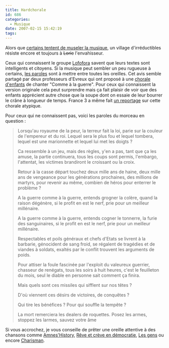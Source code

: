```yaml
---
title: Hardchorale
id: 686
categories:
  - Musique
date: 2007-02-15 15:42:19
tags:
---
```


Alors que [certains tentent de museler la musique](http://standblog.org/blog/post/2007/01/28/Cest-la-St-Pascal-Negre), un village d'irréductibles résiste encore et toujours à <del>Lorie</del> l'envahisseur.

Ceux qui connaissent le groupe [Lofofora](http://www.lofofora.com/) savent que leurs textes sont intelligents et citoyens. Si la musique peut sembler un peu rugueuse à certains, [les paroles](http://www.paroles.net/artis/3638) sont à mettre entre toutes les oreilles. Cet avis semble partagé par deux professeurs d'Evreux qui ont proposé à une [chorale d'enfants](http://www.myspace.com/ptitsabordeursnormandykids) de chanter "Comme à la guerre". Pour ceux qui connaissent la version originale cela peut surprendre mais ça fait plaisir de voir que des enfants apprécient autre chose que la soupe dont on essaie de leur bourrer le crâne à longueur de temps. France 3 a même fait [un reportage](http://www.sriracharecords.com/video/chorale-lofo.avi) sur cette chorale atypique.

Pour ceux qui ne connaissent pas, voici les paroles du morceau en question&nbsp;:
 > Lorsqu'au royaume de la peur, la terreur fait la loi, parie sur la couleur de l'empereur et du roi. Lequel sera le plus fou et lequel tombera, lequel est une marionnette et lequel lui met les doigts&nbsp;?
> 
>  Ca ressemble à un jeu, mais des règles, y'en a pas, tant que ça les amuse, la partie continuera, tous les coups sont permis, l'embargo, l'attentat, les victimes brandiront le croissant ou la croix.
> 
>  Retour à la casse départ touchez deux mille ans de haine, deux mille ans de vengeance pour les générations prochaines, des millions de martyrs, pour revenir au même, combien de héros pour enterrer le problème&nbsp;?
> 
>  A la guerre comme à la guerre, entends grogner la colère, quand la raison dégénère, si le profit en est le nerf, prie pour un meilleur millénaire.
> 
>  A la guerre comme à la guerre, entends cogner le tonnerre, la furie des sanguinaires, si le profit en est le nerf, prie pour un meilleur millénaire.
> 
>  Respectables et poils généraux et chefs d'Etats se livrent à la barbarie, génocident de sang froid, se régalent de tragédies et de viandes à soldats, exaltés par le conflit trouvent les arguments de poids.
> 
>  Pour attiser la foule fascinée par l'exploit du valeureux guerrier, chasseur de renégats, tous les soirs à huit heures, c'est le feuilleton du mois, seul le diable en personne sait comment ça finira.
> 
>  Mais quels sont ces missiles qui sifflent sur nos têtes&nbsp;?
> 
>  D'où viennent ces désirs de victoires, de conquêtes&nbsp;?
> 
>  Qui tire les bénéfices&nbsp;? Pour qui souffle la tempête&nbsp;?
> 
>  La mort remerciera les dealers de roquettes. Posez les armes, stoppez les larmes, sauvez votre âme 

Si vous accrochez, je vous conseille de prêter une oreille attentive à des chansons comme [Amnes'History](http://www.musikmania.net/lyrics/lofofora-peuh_lyr.php#3), [Rêve et crève en démocratie](http://www.paroles.net/chansons/31156.htm), [Les gens](http://www.paroles.net/chansons/31136.htm) ou encore [Charisman](http://www.paroles.net/chansons/31062.htm).